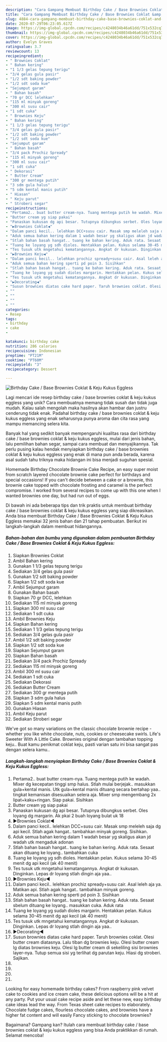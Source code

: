 ```yaml
---
description: "Cara Gampang Membuat Birthday Cake / Base Brownies Coklat &amp;amp; Keju Kukus Eggless yang Lezat"
title: "Cara Gampang Membuat Birthday Cake / Base Brownies Coklat &amp;amp; Keju Kukus Eggless yang Lezat"
slug: 4884-cara-gampang-membuat-birthday-cake-base-brownies-coklat-and-amp-keju-kukus-eggless-yang-lezat
date: 2020-07-29T06:23:05.617Z
image: https://img-global.cpcdn.com/recipes/c4248034b46a61dd/751x532cq70/birthday-cake-base-brownies-coklat-keju-kukus-eggless-foto-resep-utama.jpg
thumbnail: https://img-global.cpcdn.com/recipes/c4248034b46a61dd/751x532cq70/birthday-cake-base-brownies-coklat-keju-kukus-eggless-foto-resep-utama.jpg
cover: https://img-global.cpcdn.com/recipes/c4248034b46a61dd/751x532cq70/birthday-cake-base-brownies-coklat-keju-kukus-eggless-foto-resep-utama.jpg
author: Evelyn Graves
ratingvalue: 3.7
reviewcount: 13
recipeingredient:
- " Brownies Coklat"
- " Bahan kering"
- "1 1/3 gelas tepung terigu"
- "3/4 gelas gula pasir"
- "1/2 sdt baking powder"
- "1/2 sdt soda kue"
- "Sejumput garam"
- " Bahan basah"
- "70 gr DCC lelehkan"
- "115 ml minyak goreng"
- "300 ml susu cair"
- "1 sdt cuka"
- " Brownies Keju"
- " Bahan kering"
- "1 1/3 gelas tepung terigu"
- "3/4 gelas gula pasir"
- "1/2 sdt baking powder"
- "1/2 sdt soda kue"
- "Sejumput garam"
- " Bahan basah"
- "3/4 pack Prochiz Spready"
- "115 ml minyak goreng"
- "300 ml susu cair"
- "1 sdt cuka"
- " Dekorasi"
- " Butter Cream"
- "300 gr mentega putih"
- "3 sdm gula halus"
- "5 sdm kental manis putih"
- " Hiasan"
- " Keju parut"
- " Stroberi segar"
recipeinstructions:
- "Pertama2.. buat butter cream-nya. Tuang mentega putih ke wadah. Mixer dg kecepatan tinggi smp halus. Stlah mulai berjejak.. masukkan gula+kental manis. Utk gula+kental manis dituang secara bertahap yaa.. tingkat kemanisan disesuaikan selera aja. Mixer smp mengembang 2x lipat+kaku+ringan. Siap pakai. Sisihkan"
- "Butter cream yg siap pakai"
- "Panaskan kukusan dg api besar. Tutupnya dibungkus serbet. Oles loyang dg margarin. Ak pkai 2 buah loyang bulat uk 18"
- "▶Brownies Coklat◀"
- "Dalam panci kecil.. lelehkan DCC+susu cair. Masak smp meleleh saja dg api kecil. Stlah agak hangat.. tambahkan minyak goreng. Sisihkan."
- "Aduk semua bahan kering dalam 1 wadah besar yg skaligus akan jd wadah utk mengaduk adonan"
- "Stlah bahan basah hangat.. tuang ke bahan kering. Aduk rata. Sesaat akan dituang ke loyang.. tambahkan cuka"
- "Tuang ke loyang yg sdh dioles. Hentakkan pelan. Kukus selama 30-45 menit dg api kecil (ak 40 menit)"
- "Tes tusuk utk mngetahui kematangannya. Angkat dr kukusan. Dinginkan. Lepas dr loyang stlah dingin aja yaa.."
- "▶Brownies Keju◀"
- "Dalam panci kecil.. lelehkan prochiz spready+susu cair. Asal leleh aja ya. Matikan api. Stlah agak hangat.. tambahkan minyak goreng."
- "Aduk semua bahan kering sperti pd poin 3. Sisihkan"
- "Stlah bahan basah hangat.. tuang ke bahan kering. Aduk rata. Sesaat sbelum dituang ke loyang.. masukkan cuka. Aduk rata"
- "Tuang ke loyang yg sudah dioles margarin. Hentakkan pelan. Kukus selama 30-45 menit dg api kecil (ak 40 menit)"
- "Tes tusuk utk mngetahui kematangannya. Angkat dr kukusan. Dinginkan. Lepas dr loyang stlah dingin aja yaa.."
- "▶Decorating◀"
- "Susun brownies diatas cake hard paper. Taruh brownies coklat. Olesi butter cream diatasnya. Lalu tiban dg brownies keju. Olesi butter cream lg diatas brownies keju. Olesi lg butter cream di sekeliling sisi brownies layer-nya. Tutup semua sisi yg terlihat dg parutan keju. Hiasi dg stroberi. Sajikan."
- ""
- ""
- ""
- ""
categories:
- Resep
tags:
- birthday
- cake
- 

katakunci: birthday cake  
nutrition: 286 calories
recipecuisine: Indonesian
preptime: "PT21M"
cooktime: "PT60M"
recipeyield: "3"
recipecategory: Dessert

---
```



![Birthday Cake / Base Brownies Coklat &amp; Keju Kukus Eggless](https://img-global.cpcdn.com/recipes/c4248034b46a61dd/751x532cq70/birthday-cake-base-brownies-coklat-keju-kukus-eggless-foto-resep-utama.jpg)

Lagi mencari ide resep birthday cake / base brownies coklat &amp; keju kukus eggless yang unik? Cara membuatnya memang tidak susah dan tidak juga mudah. Kalau salah mengolah maka hasilnya akan hambar dan justru cenderung tidak enak. Padahal birthday cake / base brownies coklat &amp; keju kukus eggless yang enak seharusnya punya aroma dan cita rasa yang mampu memancing selera kita.

Banyak hal yang sedikit banyak mempengaruhi kualitas rasa dari birthday cake / base brownies coklat &amp; keju kukus eggless, mulai dari jenis bahan, lalu pemilihan bahan segar, sampai cara membuat dan menyajikannya. Tak perlu pusing kalau hendak menyiapkan birthday cake / base brownies coklat &amp; keju kukus eggless yang enak di mana pun anda berada, karena asal sudah tahu triknya maka hidangan ini bisa menjadi suguhan spesial.

Homemade Birthday Chocolate Brownie Cake Recipe, an easy super moist from scratch layered chocolate brownie cake perfect for birthdays and special occasions! If you can&#39;t decide between a cake or a brownie, this brownie cake topped with chocolate frosting and caramel is the perfect compromise. I worked from several recipes to come up with this one when I wanted brownies one day, but had run out of eggs.


Di bawah ini ada beberapa tips dan trik praktis untuk membuat birthday cake / base brownies coklat &amp; keju kukus eggless yang siap dikreasikan. Anda bisa membuat Birthday Cake / Base Brownies Coklat &amp; Keju Kukus Eggless memakai 32 jenis bahan dan 21 tahap pembuatan. Berikut ini langkah-langkah dalam membuat hidangannya.

<!--inarticleads1-->

##### Bahan-bahan dan bumbu yang digunakan dalam pembuatan Birthday Cake / Base Brownies Coklat &amp; Keju Kukus Eggless:

1. Siapkan  Brownies Coklat
1. Ambil  Bahan kering
1. Gunakan 1 1/3 gelas tepung terigu
1. Sediakan 3/4 gelas gula pasir
1. Gunakan 1/2 sdt baking powder
1. Siapkan 1/2 sdt soda kue
1. Ambil Sejumput garam
1. Gunakan  Bahan basah
1. Siapkan 70 gr DCC, lelehkan
1. Sediakan 115 ml minyak goreng
1. Siapkan 300 ml susu cair
1. Sediakan 1 sdt cuka
1. Ambil  Brownies Keju
1. Siapkan  Bahan kering
1. Sediakan 1 1/3 gelas tepung terigu
1. Sediakan 3/4 gelas gula pasir
1. Ambil 1/2 sdt baking powder
1. Siapkan 1/2 sdt soda kue
1. Siapkan Sejumput garam
1. Siapkan  Bahan basah
1. Sediakan 3/4 pack Prochiz Spready
1. Sediakan 115 ml minyak goreng
1. Ambil 300 ml susu cair
1. Sediakan 1 sdt cuka
1. Sediakan  Dekorasi
1. Sediakan  Butter Cream
1. Sediakan 300 gr mentega putih
1. Siapkan 3 sdm gula halus
1. Siapkan 5 sdm kental manis putih
1. Gunakan  Hiasan
1. Ambil  Keju parut
1. Sediakan  Stroberi segar


We&#39;ve got so many variations on the classic chocolate brownie recipe - whether you like white chocolate, nuts, cookies or cheesecake swirls. Life&#39;s Sweeter With A Little Cake. Brownies original dengan tambahan topping keju.. Buat kamu penikmat coklat keju, pasti varian satu ini bisa sangat pas dengan selera kamu.. 

<!--inarticleads2-->

##### Langkah-langkah menyiapkan Birthday Cake / Base Brownies Coklat &amp; Keju Kukus Eggless:

1. Pertama2.. buat butter cream-nya. Tuang mentega putih ke wadah. Mixer dg kecepatan tinggi smp halus. Stlah mulai berjejak.. masukkan gula+kental manis. Utk gula+kental manis dituang secara bertahap yaa.. tingkat kemanisan disesuaikan selera aja. Mixer smp mengembang 2x lipat+kaku+ringan. Siap pakai. Sisihkan
1. Butter cream yg siap pakai
1. Panaskan kukusan dg api besar. Tutupnya dibungkus serbet. Oles loyang dg margarin. Ak pkai 2 buah loyang bulat uk 18
1. ▶Brownies Coklat◀
1. Dalam panci kecil.. lelehkan DCC+susu cair. Masak smp meleleh saja dg api kecil. Stlah agak hangat.. tambahkan minyak goreng. Sisihkan.
1. Aduk semua bahan kering dalam 1 wadah besar yg skaligus akan jd wadah utk mengaduk adonan
1. Stlah bahan basah hangat.. tuang ke bahan kering. Aduk rata. Sesaat akan dituang ke loyang.. tambahkan cuka
1. Tuang ke loyang yg sdh dioles. Hentakkan pelan. Kukus selama 30-45 menit dg api kecil (ak 40 menit)
1. Tes tusuk utk mngetahui kematangannya. Angkat dr kukusan. Dinginkan. Lepas dr loyang stlah dingin aja yaa..
1. ▶Brownies Keju◀
1. Dalam panci kecil.. lelehkan prochiz spready+susu cair. Asal leleh aja ya. Matikan api. Stlah agak hangat.. tambahkan minyak goreng.
1. Aduk semua bahan kering sperti pd poin 3. Sisihkan
1. Stlah bahan basah hangat.. tuang ke bahan kering. Aduk rata. Sesaat sbelum dituang ke loyang.. masukkan cuka. Aduk rata
1. Tuang ke loyang yg sudah dioles margarin. Hentakkan pelan. Kukus selama 30-45 menit dg api kecil (ak 40 menit)
1. Tes tusuk utk mngetahui kematangannya. Angkat dr kukusan. Dinginkan. Lepas dr loyang stlah dingin aja yaa..
1. ▶Decorating◀
1. Susun brownies diatas cake hard paper. Taruh brownies coklat. Olesi butter cream diatasnya. Lalu tiban dg brownies keju. Olesi butter cream lg diatas brownies keju. Olesi lg butter cream di sekeliling sisi brownies layer-nya. Tutup semua sisi yg terlihat dg parutan keju. Hiasi dg stroberi. Sajikan.
1. 
1. 
1. 
1. 


Looking for easy homemade birthday cakes? From raspberry pink velvet cake to cookies and ice cream cake, these delicious options will be a hit at any party. Put your usual cake recipe aside and let these new, easy birthday cake ideas lead the way. From Texas sheet cake recipes to elaborately. Chocolate fudge cakes, flourless chocolate cakes, and brownies have a higher fat content and will easily Fancy sticking to chocolate brownies? 

Bagaimana? Gampang kan? Itulah cara membuat birthday cake / base brownies coklat &amp; keju kukus eggless yang bisa Anda praktikkan di rumah. Selamat mencoba!
